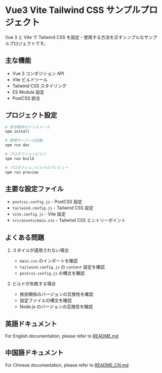 # Vue3 Vite Tailwind CSS サンプルプロジェクト

Vue 3 と Vite で Tailwind CSS を設定・使用する方法を示すシンプルなサンプルプロジェクトです。

## 主な機能

- Vue 3 コンポジション API
- Vite ビルドツール
- Tailwind CSS スタイリング
- ES Module 設定
- PostCSS 統合

## プロジェクト設定

```bash
# 依存関係のインストール
npm install

# 開発サーバーの起動
npm run dev

# プロダクションビルド
npm run build

# プロダクションビルドのプレビュー
npm run preview
```

## 主要な設定ファイル

- `postcss.config.js` - PostCSS 設定
- `tailwind.config.js` - Tailwind CSS 設定
- `vite.config.js` - Vite 設定
- `src/assets/main.css` - Tailwind CSS エントリーポイント

## よくある問題

1. スタイルが適用されない場合
   - `main.css` のインポートを確認
   - `tailwind.config.js` の `content` 設定を確認
   - `postcss.config.js` の構文を確認

2. ビルドが失敗する場合
   - 依存関係のバージョンの互換性を確認
   - 設定ファイルの構文を確認
   - Node.js のバージョンの互換性を確認

## 英語ドキュメント

For English documentation, please refer to [README.md](README.md)

## 中国語ドキュメント

For Chinese documentation, please refer to [README_CN.md](README_CN.md) 